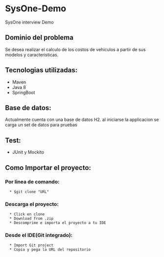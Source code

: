 # SysOne-Demo
SysOne interview Demo

## Dominio del problema
Se desea realizar el calculo de los costos de vehiculos a partir de sus modelos y caracteristicas.

## Tecnologias utilizadas:
* Maven
* Java 8
* SpringBoot

## Base de datos:

Actualmente cuenta con una base de datos H2. al iniciarse la applicacion se carga un set de datos para pruebas

## Test:

* JUnit y Mockito

## Como Importar el proyecto:
### Por linea de comando:
      * $git clone "URL"
### Descarga el proyecto:
      * Click en clone
      * Download from .zip
      * Descomprime e importa el proyecto a tu IDE
### Desde el IDE(Git integrado):
      * Import Git project
      * Copia y pega la URL del repositorio





